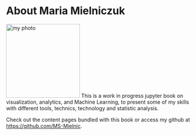 # About Maria Mielniczuk

<img src="../workspaces/EDR_vis/myfirstbook/IMG_5360.*" alt="my photo" width="200px"/>
This is a work in progress jupyter book on visualization, analytics, and Machine Learning,
to present some of my skills with different tools, technics, technology and statistic analysis.

Check out the content pages bundled with this book or access my github at https://github.com/MS-Mielnic.

```{tableofcontents}
```

